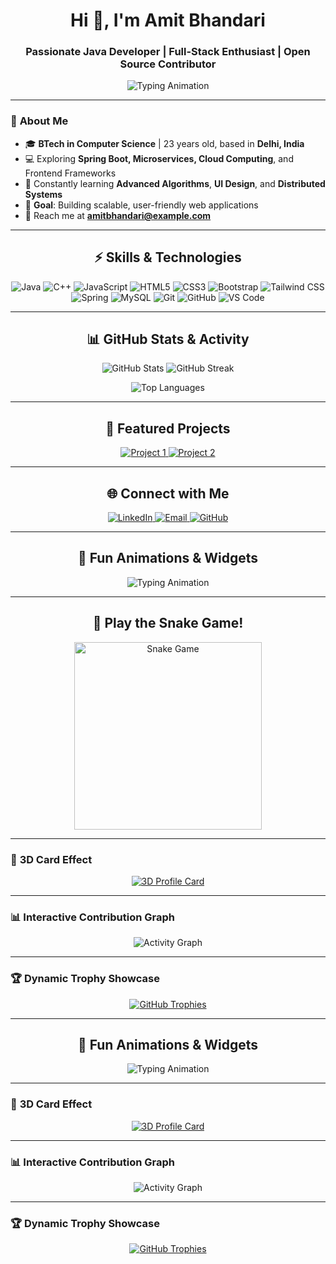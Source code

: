 <h1 align="center">Hi 👋, I'm Amit Bhandari</h1>
<h3 align="center">Passionate Java Developer | Full-Stack Enthusiast | Open Source Contributor</h3>

<p align="center">
  <img src="https://readme-typing-svg.demolab.com?font=Fira+Code&weight=500&size=22&duration=3000&pause=800&color=1E2A47&background=000000&center=true&vCenter=true&width=550&lines=🎯+Code+is+Life!;💡+Transforming+Ideas+into+Reality!;🚀+Building+One+Project+at+a+Time!" alt="Typing Animation" />
</p>

---

### 🌟 **About Me**

- 🎓 **BTech in Computer Science** | 23 years old, based in **Delhi, India**  
- 💻 Exploring **Spring Boot, Microservices, Cloud Computing**, and Frontend Frameworks  
- 🌱 Constantly learning **Advanced Algorithms**, **UI Design**, and **Distributed Systems**  
- 🚀 **Goal**: Building scalable, user-friendly web applications  
- 📧 Reach me at **amitbhandari@example.com**

---

<h2 align="center">⚡ Skills & Technologies</h2>

<p align="center">
  <!-- Programming Languages -->
  <img src="https://img.shields.io/badge/Java-%23ED8B00.svg?style=for-the-badge&logo=java&logoColor=white" alt="Java" />
  <img src="https://img.shields.io/badge/C++-%2300599C.svg?style=for-the-badge&logo=c%2B%2B&logoColor=white" alt="C++" />
  <img src="https://img.shields.io/badge/JavaScript-%23F7DF1E.svg?style=for-the-badge&logo=javascript&logoColor=black" alt="JavaScript" />

  <!-- Frontend Development -->
  <img src="https://img.shields.io/badge/HTML5-%23E34F26.svg?style=for-the-badge&logo=html5&logoColor=white" alt="HTML5" />
  <img src="https://img.shields.io/badge/CSS3-%231572B6.svg?style=for-the-badge&logo=css3&logoColor=white" alt="CSS3" />
  <img src="https://img.shields.io/badge/Bootstrap-%23563D7C.svg?style=for-the-badge&logo=bootstrap&logoColor=white" alt="Bootstrap" />
  <img src="https://img.shields.io/badge/Tailwind_CSS-%2338B2AC.svg?style=for-the-badge&logo=tailwind-css&logoColor=white" alt="Tailwind CSS" />

  <!-- Backend & Database -->
  <img src="https://img.shields.io/badge/Spring-%236DB33F.svg?style=for-the-badge&logo=spring&logoColor=white" alt="Spring" />
  <img src="https://img.shields.io/badge/MySQL-%2300f.svg?style=for-the-badge&logo=mysql&logoColor=white" alt="MySQL" />

  <!-- Tools -->
  <img src="https://img.shields.io/badge/Git-%23F05033.svg?style=for-the-badge&logo=git&logoColor=white" alt="Git" />
  <img src="https://img.shields.io/badge/GitHub-%23181717.svg?style=for-the-badge&logo=github&logoColor=white" alt="GitHub" />
  <img src="https://img.shields.io/badge/VS%20Code-%23007ACC.svg?style=for-the-badge&logo=visual-studio-code&logoColor=white" alt="VS Code" />
</p>

---

<h2 align="center">📊 GitHub Stats & Activity</h2>

<p align="center">
  <img src="https://github-readme-stats.vercel.app/api?username=iabdamit&show_icons=true&theme=radical" alt="GitHub Stats" />
  <img src="https://github-readme-streak-stats.herokuapp.com/?user=iabdamit&theme=radical" alt="GitHub Streak" />
</p>

<p align="center">
  <img src="https://github-readme-stats.vercel.app/api/top-langs/?username=iabdamit&layout=compact&theme=radical" alt="Top Languages" />
</p>

---

<h2 align="center">🎯 Featured Projects</h2>

<p align="center">
  <a href="https://github.com/iabdamit/project1" target="_blank">
    <img src="https://github-readme-stats.vercel.app/api/pin/?username=iabdamit&repo=project1&theme=radical" alt="Project 1" />
  </a>
  <a href="https://github.com/iabdamit/project2" target="_blank">
    <img src="https://github-readme-stats.vercel.app/api/pin/?username=iabdamit&repo=project2&theme=radical" alt="Project 2" />
  </a>
</p>

---

<h2 align="center">🌐 Connect with Me</h2>

<p align="center">
  <a href="https://linkedin.com/in/amitbhandari" target="_blank">
    <img src="https://img.shields.io/badge/LinkedIn-%230077B5.svg?style=for-the-badge&logo=linkedin&logoColor=white" alt="LinkedIn" />
  </a>
  <a href="mailto:amitbhandari@example.com" target="_blank">
    <img src="https://img.shields.io/badge/Email-%23D14836.svg?style=for-the-badge&logo=gmail&logoColor=white" alt="Email" />
  </a>
  <a href="https://github.com/iabdamit" target="_blank">
    <img src="https://img.shields.io/badge/GitHub-%23181717.svg?style=for-the-badge&logo=github&logoColor=white" alt="GitHub" />
  </a>
</p>

---

<h2 align="center">🌟 Fun Animations & Widgets</h2>

<p align="center">
  <!-- Custom Typing Animation -->
  <img src="https://readme-typing-svg.demolab.com?font=Fira+Code&weight=500&size=22&duration=3000&pause=800&color=1E2A47&background=000000&center=true&vCenter=true&width=550&lines=🎯+Code+is+Life!;💡+Transforming+Ideas+into+Reality!;🚀+Building+One+Project+at+a+Time!" alt="Typing Animation" />
</p>

---

<h2 align="center">🐍 Play the Snake Game!</h2>
<p align="center">
  <!-- Link to playable Snake Game -->
  <a href="https://github.com/iabdamit/snake-game" target="_blank">
    <img src="https://raw.githubusercontent.com/iabdamit/snake-game/master/snake_game_preview.gif" alt="Snake Game" width="300" />
  </a>
</p>

---

### 🎨 **3D Card Effect**
<p align="center">
  <a href="https://github.com/iabdamit" target="_blank">
    <img src="https://github-profile-summary-cards.vercel.app/api/cards/profile-details?username=iabdamit&theme=radical" alt="3D Profile Card" />
  </a>
</p>

---

### 📊 **Interactive Contribution Graph**
<p align="center">
  <img src="https://github-readme-activity-graph.cyclic.app/graph?username=iabdamit&theme=radical" alt="Activity Graph" />
</p>

---

### 🏆 **Dynamic Trophy Showcase**
<p align="center">
  <a href="https://github-profile-trophy.vercel.app/?username=iabdamit&theme=gruvbox">
    <img src="https://github-profile-trophy.vercel.app/?username=iabdamit&theme=gruvbox&margin-w=15&margin-h=15" alt="GitHub Trophies" />
  </a>
</p>

</p>

---

<h2 align="center">🌟 Fun Animations & Widgets</h2>

<p align="center">
  <!-- Custom Typing Animation -->
  <img src="https://readme-typing-svg.demolab.com?font=Fira+Code&weight=500&size=22&duration=3000&pause=800&color=87CEEB&background=000000&center=true&vCenter=true&width=550&lines=🎯+Code+is+Life!;💡+Transforming+Ideas+into+Reality!;🚀+Building+One+Project+at+a+Time!" alt="Typing Animation" />
</p>

---

### 🎨 **3D Card Effect**
<p align="center">
  <a href="https://github.com/iabdamit" target="_blank">
    <img src="https://github-profile-summary-cards.vercel.app/api/cards/profile-details?username=iabdamit&theme=radical" alt="3D Profile Card" />
  </a>
</p>

---

### 📊 **Interactive Contribution Graph**
<p align="center">
  <img src="https://github-readme-activity-graph.cyclic.app/graph?username=iabdamit&theme=radical" alt="Activity Graph" />
</p>

---

### 🏆 **Dynamic Trophy Showcase**
<p align="center">
  <a href="https://github-profile-trophy.vercel.app/?username=iabdamit&theme=gruvbox">
    <img src="https://github-profile-trophy.vercel.app/?username=iabdamit&theme=gruvbox&margin-w=15&margin-h=15" alt="GitHub Trophies" />
  </a>
</p>




